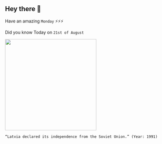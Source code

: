 ## Hey there 👋
Have an amazing `Monday` ⚡⚡⚡

Did you know Today on `21st of August`
 
 [<img src="http://migis.eu/wp-content/uploads/2017/12/lv383.png" width="300" />](https://en.wikipedia.org/wiki/On_the_Restoration_of_Independence_of_the_Republic_of_Latvia#:~:text=On%2021%20August%201991) 
 ```
“Latvia declared its independence from the Soviet Union.” (Year: 1991)
```
